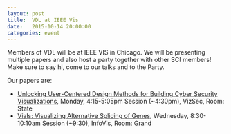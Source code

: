 ```yaml
---
layout: post
title:  VDL at IEEE Vis
date:   2015-10-14 20:00:00
categories: event
---
```

Members of VDL will be at IEEE VIS in Chicago. We will be presenting multiple papers and also host a party together with other SCI members! Make sure to say hi, come to our talks and to the Party.

Our papers are: 

 * [Unlocking User-Centered Design Methods for Building Cyber Security Visualizations](publications/2015_vizsec_design-methods/), Monday, 4:15-5:05pm Session (~4:30pm), VizSec, Room: State
 * [Vials: Visualizing Alternative Splicing of Genes](publications/2015_infovis_vials/), Wednesday, 8:30-10:10am Session (~9:30), InfoVis, Room: Grand